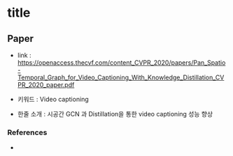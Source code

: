﻿# title

## Paper

- link : https://openaccess.thecvf.com/content_CVPR_2020/papers/Pan_Spatio-Temporal_Graph_for_Video_Captioning_With_Knowledge_Distillation_CVPR_2020_paper.pdf

- 키워드 : Video captioning

- 한줄 소개 : 시공간 GCN 과 Distillation을 통한 video captioning 성능 향상

### References

- 



